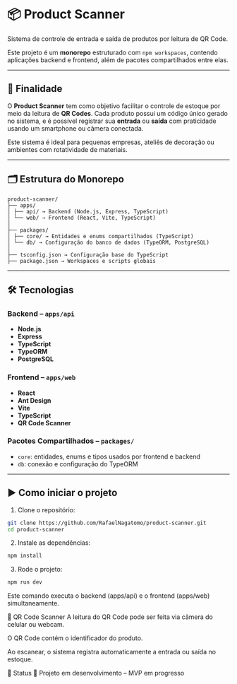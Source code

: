 # 📦 Product Scanner

Sistema de controle de entrada e saída de produtos por leitura de QR Code.

Este projeto é um **monorepo** estruturado com `npm workspaces`, contendo aplicações backend e frontend, além de pacotes compartilhados entre elas.

---

## 🎯 Finalidade

O **Product Scanner** tem como objetivo facilitar o controle de estoque por meio da leitura de **QR Codes**. Cada produto possui um código único gerado no sistema, e é possível registrar sua **entrada** ou **saída** com praticidade usando um smartphone ou câmera conectada.

Este sistema é ideal para pequenas empresas, ateliês de decoração ou ambientes com rotatividade de materiais.

---

## 🗂️ Estrutura do Monorepo
```
product-scanner/
├── apps/
│ ├── api/ → Backend (Node.js, Express, TypeScript)
│ └── web/ → Frontend (React, Vite, TypeScript)
│
├── packages/
│ ├── core/ → Entidades e enums compartilhados (TypeScript)
│ └── db/ → Configuração do banco de dados (TypeORM, PostgreSQL)
│
├── tsconfig.json → Configuração base do TypeScript
├── package.json → Workspaces e scripts globais
```

---

## 🛠️ Tecnologias

### Backend – `apps/api`
- **Node.js**
- **Express**
- **TypeScript**
- **TypeORM**
- **PostgreSQL**

### Frontend – `apps/web`
- **React**
- **Ant Design**
- **Vite**
- **TypeScript**
- **QR Code Scanner**

### Pacotes Compartilhados – `packages/`
- `core`: entidades, enums e tipos usados por frontend e backend
- `db`: conexão e configuração do TypeORM

---

## ▶️ Como iniciar o projeto

1. Clone o repositório:
```bash
git clone https://github.com/RafaelNagatomo/product-scanner.git
cd product-scanner
```

2. Instale as dependências:
```bash
npm install
```

3. Rode o projeto:
```bash
npm run dev
```

Este comando executa o backend (apps/api) e o frontend (apps/web) simultaneamente.

🧩 QR Code Scanner
A leitura do QR Code pode ser feita via câmera do celular ou webcam.

O QR Code contém o identificador do produto.

Ao escanear, o sistema registra automaticamente a entrada ou saída no estoque.

📌 Status
🚧 Projeto em desenvolvimento – MVP em progresso
